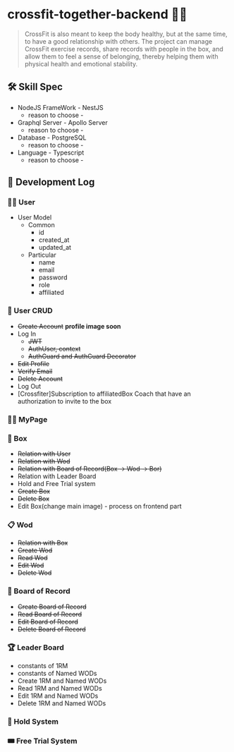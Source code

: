 # crossfit-together-backend :weight_lifting_man:
> CrossFit is also meant to keep the body healthy, but at the same time, to have a good relationship with others. The project can manage CrossFit exercise records, share records with people in the box, and allow them to feel a sense of belonging, thereby helping them with physical health and emotional stability.

## :hammer_and_wrench: Skill Spec
+ NodeJS FrameWork - NestJS
    + reason to choose -
+ Graphql Server - Apollo Server
    + reason to choose - 
+ Database - PostgreSQL
    + reason to choose - 
+ Language - Typescript
    + reason to choose - 

## :memo: Development Log
### :curly_haired_man: User
+ User Model
    + Common
        + id
        + created_at
        + updated_at
    + Particular
        + name
        + email
        + password
        + role
        + affiliated
        
### :hammer: User CRUD
+ ~~Create Account~~ **profile image soon**
+ Log In
    + ~~JWT~~
    + ~~AuthUser, context~~
    + ~~AuthGuard and AuthGuard Decorator~~
+ ~~Edit Profile~~
+ ~~Verify Email~~
+ ~~Delete Account~~
+ Log Out
+ [Crossfiter]Subscription to affiliatedBox Coach that have an authorization to invite to the box 

### :bald_man: MyPage

### :bricks: Box
+ ~~Relation with User~~
+ ~~Relation with Wod~~
+ ~~Relation with Board of Record(Box -> Wod -> Bor)~~
+ Relation with Leader Board
+ Hold and Free Trial system
+ ~~Create Box~~
+ ~~Delete Box~~
+ Edit Box(change main image) - process on frontend part

### :clipboard: Wod
+ ~~Relation with Box~~
+ ~~Create Wod~~
+ ~~Read Wod~~
+ ~~Edit Wod~~
+ ~~Delete Wod~~

### :file_folder: Board of Record
+ ~~Create Board of Record~~
+ ~~Read Board of Record~~
+ ~~Edit Board of Record~~
+ ~~Delete Board of Record~~

### :trophy: Leader Board
+ constants of 1RM
+ constants of Named WODs
+ Create 1RM and Named WODs
+ Read 1RM and Named WODs
+ Edit 1RM and Named WODs
+ Delete 1RM and Named WODs

### :stop_sign: Hold System

### :tickets: Free Trial System
